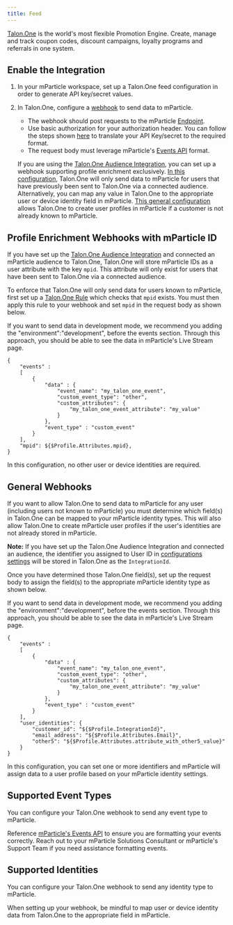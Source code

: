 ```yaml
---
title: Feed
---
```


[Talon.One](https://talon.one/) is the world's most flexible Promotion Engine. Create, manage and track coupon codes, discount campaigns, loyalty programs and referrals in one system.

## Enable the Integration

1. In your mParticle workspace, set up a Talon.One feed configuration  in order to generate API key/secret values.
2. In Talon.One, configure a [webhook](https://docs.talon.one/docs/dev/tutorials/creating-a-webhook) to send data to mParticle. 

   * The webhook should post requests to the mParticle [Endpoint](/developers/partners/inbound-integrations/).
   * Use basic authorization for your authorization header. You can follow the steps shown [here](/developers/server/http/#authentication) to translate your API Key/secret to the required format.
   * The request body must leverage mParticle's [Events API](/developers/server/json-reference/) format.

    If you are using the [Talon.One Audience Integration](/integrations/talon-one/audience/), you can set up a webhook supporting profile enrichment exclusively. [In this configuration](#profile-enrichment-webhooks-with-mparticle-id), Talon.One will only send data to mParticle for users that have previously been sent to Talon.One via a connected audience. Alternatively, you can map any value in Talon.One to the appropriate user or device identity field in mParticle. [This general configuration](#general-webhooks) allows Talon.One to create user profiles in mParticle if a customer is not already known to mParticle. 

## Profile Enrichment Webhooks with mParticle ID

If you have set up the [Talon.One Audience Integration](/integrations/talon-one/audience/) and connected an mParticle audience to Talon.One, Talon.One will store mParticle IDs as a user attribute with the key `mpid`. This attribute will only exist for users that have been sent to Talon.One via a connected audience.

To enforce that Talon.One will only send data for users known to mParticle, first set up a [Talon.One Rule](https://help.talon.one/hc/en-us/articles/360005130799-The-Rule-Builder) which checks that `mpid` exists. You must then apply this rule to your webhook and set `mpid` in the request body as shown below.

If you want to send data in development mode, we recommend you adding the "environment":"development", before the events section. Through this approach, you should be able to see the data in mParticle's Live Stream page.

```
{
    "events" :
    [
        {
            "data" : {
            	"event_name": "my_talon_one_event",
            	"custom_event_type": "other",
            	"custom_attributes": {
            		"my_talon_one_event_attribute": "my_value"
            	}
            },
            "event_type" : "custom_event"
        }
    ],
    "mpid": ${$Profile.Attributes.mpid},
}
```

In this configuration, no other user or device identities are required.

## General Webhooks

If you want to allow Talon.One to send data to mParticle for any user (including users not known to mParticle) you must determine which field(s) in Talon.One can be mapped to your mParticle identity types. This will also allow Talon.One to create mParticle user profiles if the user's identities are not already stored in mParticle.

<b>Note:</b> If you have set up the Talon.One Audience Integration and connected an audience, the identifier you assigned to User ID in [configurations settings](/integrations/talon-one/audience/#configuration-settings) will be stored in Talon.One as the `IntegrationId`. 

Once you have determined those Talon.One field(s), set up the request body to assign the field(s) to the appropriate mParticle identity type as shown below.


If you want to send data in development mode, we recommend you adding the "environment":"development", before the events section. Through this approach, you should be able to see the data in mParticle's Live Stream page.

```
{
    "events" :
    [
        {
            "data" : {
            	"event_name": "my_talon_one_event",
            	"custom_event_type": "other",
            	"custom_attributes": {
            		"my_talon_one_event_attribute": "my_value"
            	}
            },
            "event_type" : "custom_event"
        }
    ],
    "user_identities": {
    	"customer_id": "${$Profile.IntegrationId}",
    	"email_address": "${$Profile.Attributes.Email}",
    	"other5": "${$Profile.Attributes.attribute_with_other5_value}"
    }
}
```

In this configuration, you can set one or more identifiers and mParticle will assign data to a user profile based on your mParticle identity settings.

## Supported Event Types

You can configure your Talon.One webhook to send any event type to mParticle. 

Reference [mParticle's Events API](/developers/server/json-reference/) to ensure you are formatting your events correctly. Reach out to your mParticle Solutions Consultant or mParticle's Support Team if you need assistance formatting events.

## Supported Identities

You can configure your Talon.One webhook to send any identity type to mParticle. 

When setting up your webhook, be mindful to map user or device identity data from Talon.One to the appropriate field in mParticle. 
